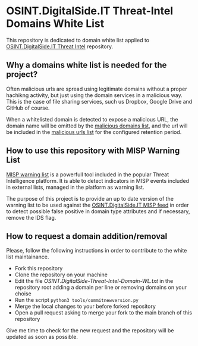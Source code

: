# OSINT.DigitalSide.IT Threat-Intel Domains White List
This repository is dedicated to domain white list applied to [OSINT.DigitalSide.IT Threat Intel](https://github.com/davidonzo/Threat-Intel/) repository.

## Why a domains white list is needed for the project?
Often malicious urls are spread using legitimate domains without a proper hachikng activity, but just using the domain services in a malicious way. This is the case of file sharing services, such us Dropbox, Google Drive and GitHub of course.

When a whitelisted domain is detected to expose a malicious URL, the domain name will be omitted by the [malicious domains list](https://github.com/davidonzo/Threat-Intel/blob/master/lists/latestdomains.txt), and the url will be included in the [malicious urls list](https://github.com/davidonzo/Threat-Intel/blob/master/lists/latesturls.txt) for the configured retention period.

## How to use this repository with MISP Warning List
[MISP warning list](https://github.com/MISP/misp-warninglists) is a powerfull tool included in the popular Threat Intelligence platform. It is able to detect indicators in MISP events included in external lists, managed in the platform as warning list.

The purpose of this project is to provide an up to date version of the warning list to be used against the [OSINT.DigitalSide.IT MISP feed](https://osint.digitalside.it/Threat-Intel/digitalside-misp-feed/) in order to detect possible false positive in domain type attributes and if necessary, remove the IDS flag.

## How to request a domain addition/removal
Please, follow the following instructions in order to contribute to the white list maintainance.

* Fork this repository
* Clone the repository on your machine
* Edit the file *OSINT.DigitalSide-Threat-Intel-Domain-WL.txt* in the repository root adding a domain per line or removing domains on your choise
* Run the script `python3 tools/commitnewversion.py`
* Merge the local changes to your before forked repository
* Open a pull request asking to merge your fork to the main branch of this repository

Give me time to check for the new request and the repository will be updated as soon as possible.
